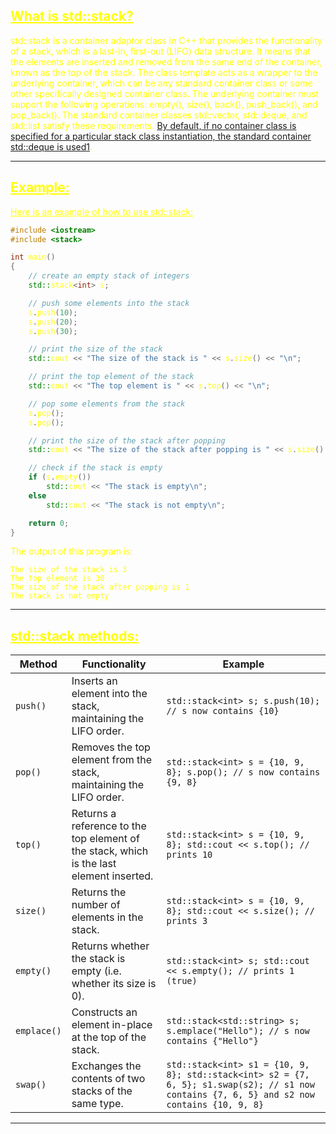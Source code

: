 ## <font color="yellow"><u>What is std::stack?</u></f>

std::stack is a container adaptor class in C++ that provides the functionality of a stack, which is a last-in, first-out (LIFO) data structure. It means that the elements are inserted and removed from the same end of the container, known as the top of the stack. The class template acts as a wrapper to the underlying container, which can be any standard container class or some other specifically designed container class. The underlying container must support the following operations: empty(), size(), back(), push_back(), and pop_back(). The standard container classes std::vector, std::deque, and std::list satisfy these requirements. [By default, if no container class is specified for a particular stack class instantiation, the standard container std::deque is used](https://en.cppreference.com/w/cpp/container/stack)[1](https://en.cppreference.com/w/cpp/container/stack).

---
## <font color="yellow"><u>Example:</u></font>

<u>Here is an example of how to use std::stack:</u>

```c++
#include <iostream>
#include <stack>

int main()
{
    // create an empty stack of integers
    std::stack<int> s;

    // push some elements into the stack
    s.push(10);
    s.push(20);
    s.push(30);

    // print the size of the stack
    std::cout << "The size of the stack is " << s.size() << "\n";

    // print the top element of the stack
    std::cout << "The top element is " << s.top() << "\n";

    // pop some elements from the stack
    s.pop();
    s.pop();

    // print the size of the stack after popping
    std::cout << "The size of the stack after popping is " << s.size() << "\n";

    // check if the stack is empty
    if (s.empty())
        std::cout << "The stack is empty\n";
    else
        std::cout << "The stack is not empty\n";

    return 0;
}
```

The output of this program is:

```
The size of the stack is 3
The top element is 30
The size of the stack after popping is 1
The stack is not empty
```

---
## <font color="yellow"><u>std::stack methods:</u></f>

|Method|Functionality|Example|
|---|---|---|
|`push()`|Inserts an element into the stack, maintaining the LIFO order.|`std::stack<int> s; s.push(10); // s now contains {10}`|
|`pop()`|Removes the top element from the stack, maintaining the LIFO order.|`std::stack<int> s = {10, 9, 8}; s.pop(); // s now contains {9, 8}`|
|`top()`|Returns a reference to the top element of the stack, which is the last element inserted.|`std::stack<int> s = {10, 9, 8}; std::cout << s.top(); // prints 10`|
|`size()`|Returns the number of elements in the stack.|`std::stack<int> s = {10, 9, 8}; std::cout << s.size(); // prints 3`|
|`empty()`|Returns whether the stack is empty (i.e. whether its size is 0).|`std::stack<int> s; std::cout << s.empty(); // prints 1 (true)`|
|`emplace()`|Constructs an element in-place at the top of the stack.|`std::stack<std::string> s; s.emplace("Hello"); // s now contains {"Hello"}`|
|`swap()`|Exchanges the contents of two stacks of the same type.|`std::stack<int> s1 = {10, 9, 8}; std::stack<int> s2 = {7, 6, 5}; s1.swap(s2); // s1 now contains {7, 6, 5} and s2 now contains {10, 9, 8}`|

---

